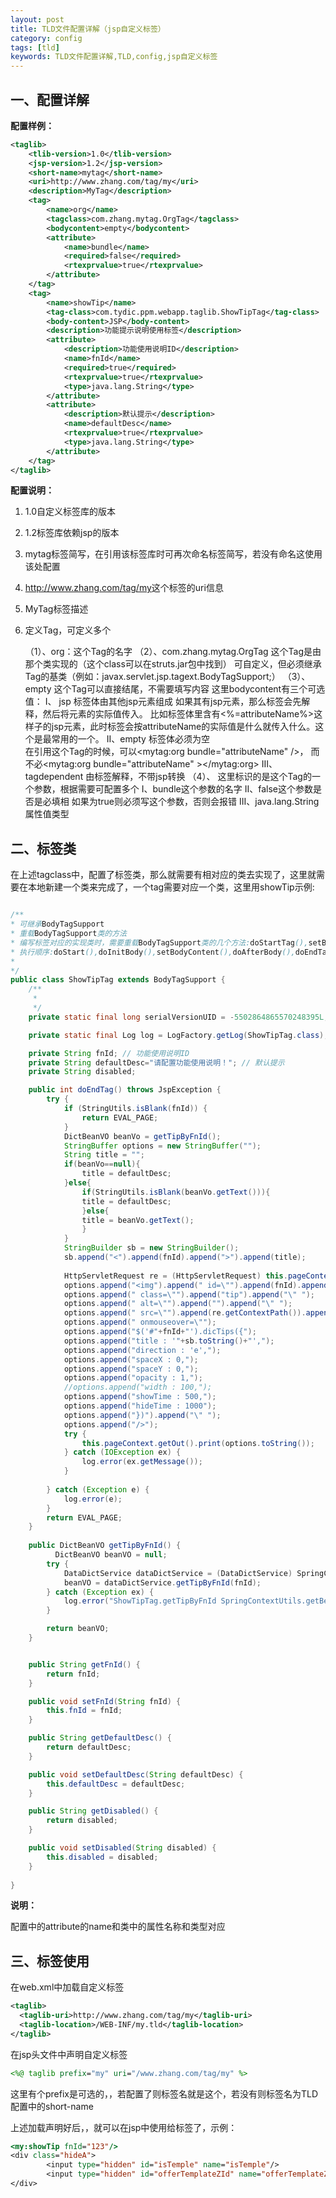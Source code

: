 ```yaml
---
layout: post
title: TLD文件配置详解（jsp自定义标签）
category: config
tags: [tld]
keywords: TLD文件配置详解,TLD,config,jsp自定义标签
---
```

## 一、配置详解
**配置样例：**
```xml
<taglib>
	<tlib-version>1.0</tlib-version>
	<jsp-version>1.2</jsp-version>
	<short-name>mytag</short-name>
	<uri>http://www.zhang.com/tag/my</uri>
	<description>MyTag</description>
	<tag>
		<name>org</name>
		<tagclass>com.zhang.mytag.OrgTag</tagclass>
		<bodycontent>empty</bodycontent>
		<attribute>
			<name>bundle</name>
			<required>false</required>
			<rtexprvalue>true</rtexprvalue>
		</attribute>
	</tag>
	<tag>
		<name>showTip</name>
		<tag-class>com.tydic.ppm.webapp.taglib.ShowTipTag</tag-class>
		<body-content>JSP</body-content>
		<description>功能提示说明使用标签</description>
		<attribute>
			<description>功能使用说明ID</description>
			<name>fnId</name>
			<required>true</required>
			<rtexprvalue>true</rtexprvalue>
			<type>java.lang.String</type>
		</attribute>
		<attribute>
			<description>默认提示</description>
			<name>defaultDesc</name>
			<rtexprvalue>true</rtexprvalue>
			<type>java.lang.String</type>
		</attribute>
	</tag>
</taglib>
```
**配置说明：**
1. <tlib-version>1.0</tlib-version>自定义标签库的版本
2. <jsp-version>1.2</jsp-version>标签库依赖jsp的版本
3. <short-name>mytag</short-name>标签简写，在引用该标签库时可再次命名标签简写，若没有命名这使用该处配置
4. <uri>http://www.zhang.com/tag/my</uri>这个标签的uri信息
5. <description>MyTag</description>标签描述
6. <tag></tag>定义Tag，可定义多个


    （1）、<name>org</name>：这个Tag的名字
    （2）、<tagclass>com.zhang.mytag.OrgTag</tagclass>
        这个Tag是由那个类实现的（这个class可以在struts.jar包中找到）
        可自定义，但必须继承Tag的基类（例如：javax.servlet.jsp.tagext.BodyTagSupport;）
    （3）、<bodycontent>empty</bodycontent>
        这个Tag可以直接结尾，不需要填写内容
        这里bodycontent有三个可选值：
        I、 jsp 标签体由其他jsp元素组成 
            如果其有jsp元素，那么标签会先解释，然后将元素的实际值传入。
            比如标签体里含有<%=attributeName%>这样子的jsp元素，此时标签会按attributeName的实际值是什么就传入什么。这个是最常用的一个。
        II、empty 标签体必须为空   
            在引用这个Tag的时候，可以<mytag:org bundle="attributeName" />，
            而不必<mytag:org bundle="attributeName" ></mytag:org> 
        III、 tagdependent 由标签解释，不带jsp转换
    （4）、<attribute> </attribute>这里标识的是这个Tag的一个参数，根据需要可配置多个
        I、<name>bundle</name>这个参数的名字
        II、<required>false</required>这个参数是否是必填相
            如果为true则必须写这个参数，否则会报错
        III、<type>java.lang.String</type>属性值类型
## 二、标签类
在上述tagclass中，配置了标签类，那么就需要有相对应的类去实现了，这里就需要在本地新建一个类来完成了，一个tag需要对应一个类，这里用showTip示例:

```java

/**
* 可继承BodyTagSupport
* 重载BodyTagSupport类的方法
* 编写标签对应的实现类时，需要重载BodyTagSupport类的几个方法:doStartTag(),setBodyContent(),doInitBody(),doAfterBody(),doEndTag()
* 执行顺序:doStart(),doInitBody(),setBodyContent(),doAfterBody(),doEndTag
*
*/
public class ShowTipTag extends BodyTagSupport {
	/**
	 * 
	 */
	private static final long serialVersionUID = -5502864865570248395L;

	private static final Log log = LogFactory.getLog(ShowTipTag.class);

	private String fnId; // 功能使用说明ID
	private String defaultDesc="请配置功能使用说明！"; // 默认提示
	private String disabled;

	public int doEndTag() throws JspException {
		try {
			if (StringUtils.isBlank(fnId)) {
				return EVAL_PAGE;
			}
		    DictBeanVO beanVo = getTipByFnId();
			StringBuffer options = new StringBuffer("");
			String title = "";
			if(beanVo==null){
				title = defaultDesc;
			}else{
				if(StringUtils.isBlank(beanVo.getText())){
				title = defaultDesc;	
				}else{
				title = beanVo.getText();	
				}
			}
			StringBuilder sb = new StringBuilder();
			sb.append("<").append(fnId).append(">").append(title);
			
			HttpServletRequest re = (HttpServletRequest) this.pageContext.getRequest();
			options.append("<img").append(" id=\"").append(fnId).append("\" ");
			options.append(" class=\"").append("tip").append("\" ");
			options.append(" alt=\"").append("").append("\" ");
			options.append(" src=\"").append(re.getContextPath()).append("/images/tip.png").append("\" ");
			options.append(" onmouseover=\"");
			options.append("$('#"+fnId+"').dicTips({");
			options.append("title : '"+sb.toString()+"',");
			options.append("direction : 'e',");
			options.append("spaceX : 0,");
			options.append("spaceY : 0,");
			options.append("opacity : 1,");
			//options.append("width : 100,");
			options.append("showTime : 500,");
			options.append("hideTime : 1000");
			options.append("})").append("\" ");
			options.append("/>");
			try {
				this.pageContext.getOut().print(options.toString());
			} catch (IOException ex) {
				log.error(ex.getMessage());
			}
			
		} catch (Exception e) {
			log.error(e);
		}
		return EVAL_PAGE;
	}
	
	public DictBeanVO getTipByFnId() {
	      DictBeanVO beanVO = null;
		try {
			DataDictService dataDictService = (DataDictService) SpringContextUtils.getBean("service_prd_DataDictServiceImpl");
			beanVO = dataDictService.getTipByFnId(fnId);
		} catch (Exception ex) {
			log.error("ShowTipTag.getTipByFnId SpringContextUtils.getBean('service_prd_CodeServiceImpl') ", ex);
		}

		return beanVO;
	}


	public String getFnId() {
		return fnId;
	}

	public void setFnId(String fnId) {
		this.fnId = fnId;
	}

	public String getDefaultDesc() {
		return defaultDesc;
	}

	public void setDefaultDesc(String defaultDesc) {
		this.defaultDesc = defaultDesc;
	}

	public String getDisabled() {
		return disabled;
	}

	public void setDisabled(String disabled) {
		this.disabled = disabled;
	}
	
}


```

**说明：** 

配置中的attribute的name和类中的属性名称和类型对应

## 三、标签使用
在web.xml中加载自定义标签
```xml
<taglib>
  <taglib-uri>http://www.zhang.com/tag/my</taglib-uri>
  <taglib-location>/WEB-INF/my.tld</taglib-location>
</taglib>
```
在jsp头文件中声明自定义标签
```jsp
<%@ taglib prefix="my" uri="/www.zhang.com/tag/my" %>
```
这里有个prefix是可选的，，若配置了则标签名就是这个，若没有则标签名为TLD配置中的short-name

上述加载声明好后，，就可以在jsp中使用给标签了，示例：
```jsp
<my:showTip fnId="123"/>
<div class="hideA">
	    <input type="hidden" id="isTemple" name="isTemple"/>
	    <input type="hidden" id="offerTemplateZId" name="offerTemplateZId" />
</div>
```
